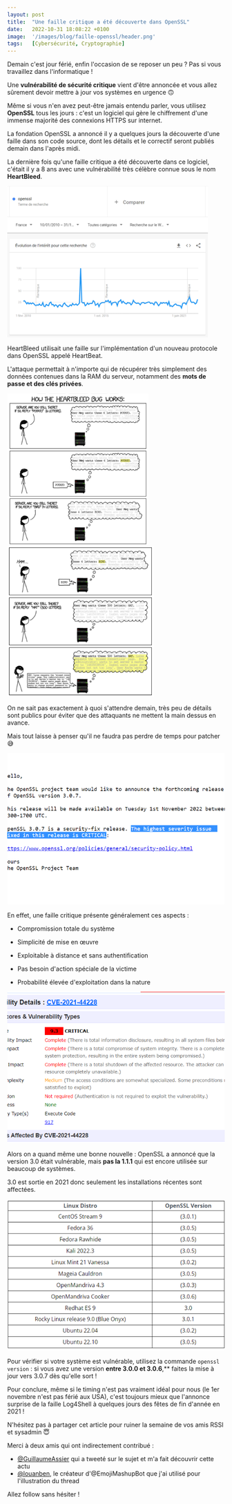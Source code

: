 ```yaml
---
layout: post
title:  "Une faille critique a été découverte dans OpenSSL"
date:   2022-10-31 18:08:22 +0100
image:  '/images/blog/faille-openssl/header.png'
tags:   [Cybersécurité, Cryptographie]
---
```


Demain c'est jour férié, enfin l'occasion de se reposer un peu ? Pas si vous travaillez dans l'informatique !

Une **vulnérabilité de sécurité critique** vient d'être annoncée et vous allez sûrement devoir mettre à jour vos systèmes en urgence 🙃

Même si vous n'en avez peut-être jamais entendu parler, vous utilisez **OpenSSL** tous les jours : c'est un logiciel qui gère le chiffrement d'une immense majorité des connexions HTTPS sur internet.

La fondation OpenSSL a annoncé il y a quelques jours la découverte d'une faille dans son code source, dont les détails et le correctif seront publiés demain dans l'après midi.

La dernière fois qu'une faille critique a été découverte dans ce logiciel, c'était il y a 8 ans avec une vulnérabilité très célèbre connue sous le nom **HeartBleed**. 

<div class="gallery-box">
  <div class="gallery">
  <img style="height:350px; object-fit:cover" src="/images/blog/faille-openssl/1587129371730612226-FgadNp4XEAMWLQ7.png" draggable="false">
  </div>
</div>

HeartBleed utilisait une faille sur l'implémentation d'un nouveau protocole dans OpenSSL appelé HeartBeat.

L'attaque permettait à n'importe qui de récupérer très simplement des données contenues dans la RAM du serveur, notamment des **mots de passe et des clés privées**. 

<div class="gallery-box">
  <div class="gallery">
  <img style="height:350px; object-fit:cover" src="/images/blog/faille-openssl/1587129377313230848-FgaWDlQXkAEbWfp.png" draggable="false">
  <img style="height:350px; object-fit:cover" src="/images/blog/faille-openssl/1587129377313230848-FgaWHaeWAAEt-KD.png" draggable="false">
  </div>
</div>

On ne sait pas exactement à quoi s'attendre demain, très peu de détails sont publics pour éviter que des attaquants ne mettent la main dessus en avance.

Mais tout laisse à penser qu'il ne faudra pas perdre de temps pour patcher 😅 

<div class="gallery-box">
  <div class="gallery">
  <img style="height:350px; object-fit:cover" src="/images/blog/faille-openssl/1587129381155213325-FgadVG1WQAI4Z7R.png" draggable="false">
  </div>
</div>

En effet, une faille critique présente généralement ces aspects :

- Compromission totale du système

- Simplicité de mise en œuvre

- Exploitable à distance et sans authentification

- Pas besoin d'action spéciale de la victime

- Probabilité élevée d'exploitation dans la nature 

<div class="gallery-box">
  <div class="gallery">
  <img style="height:350px; object-fit:cover" src="/images/blog/faille-openssl/1587129384854605824-Fgadc9eXEAAXxys.png" draggable="false">
  </div>
</div>

Alors on a quand même une bonne nouvelle : OpenSSL a annoncé que la version 3.0 était vulnérable, mais **pas la 1.1.1** qui est encore utilisée sur beaucoup de systèmes.

3.0 est sortie en 2021 donc seulement les installations récentes sont affectées. 

<div class="gallery-box">
  <div class="gallery">
  <img style="height:350px; object-fit:cover" src="/images/blog/faille-openssl/1587129388562251777-FgadlDnWIAIDyo7.png" draggable="false">
  </div>
</div>

Pour vérifier si votre système est vulnérable, utilisez la commande `openssl version` : si vous avez une version **entre 3.0.0 et 3.0.6**,** faites la mise à jour vers 3.0.7 dès qu'elle sort !

Pour conclure, même si le timing n'est pas vraiment idéal pour nous (le 1er novembre n'est pas férié aux USA), c'est toujours mieux que l'annonce surprise de la faille Log4Shell à quelques jours des fêtes de fin d'année en 2021 !

<blockquote class="twitter-tweet tw-align-center" data-conversation="none" data-dnt="true" data-theme="dark">
  <a href="https://twitter.com/MathisHammel/status/1469719525671194626"></a>
</blockquote>

N'hésitez pas à partager cet article pour ruiner la semaine de vos amis RSSI et sysadmin 😇

Merci à deux amis qui ont indirectement contribué :

- <a href="https://twitter.com/GuillaumeAssier" target="_blank">@GuillaumeAssier</a> qui a tweeté sur le sujet et m'a fait découvrir cette actu
- <a href="https://twitter.com/louanben" target="_blank">@louanben</a>, le créateur d'@EmojiMashupBot que j'ai utilisé pour l'illustration du thread

Allez follow sans hésiter !

